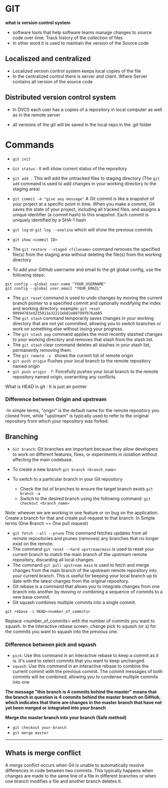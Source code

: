 # GIT 

**what is version control system**

- software tools that help software teams manage changes to source code over time. Track history of the collection of files
- In other word it is used to maintain the version of the Source code 


## Localiszed and centralized 

- Localized version control system keeps local copies of the file 
- In the centralized control there is server and client. Where Server contains all version of the source code 


## Distributed version control system 

- In DVCS each user has a copies of a repository in local computer as well as in the remote server

- all versions of the git will be saved in the local repo in the .git folder 


# Commands 

- `git init`

- `Git status` : it will show current status of the repository
- `git add .` This will add the untracked files to staging directory (The `git add` command is used to add changes in your working directory to the staging area)
- `git commit -m "give any message"` A Git commit is like a snapshot of your project at a specific point in time. When you make a commit, Git saves the state of your project, including all tracked files, and assigns a unique identifier (a commit hash) to this snapshot. Each commit is uniquely identified by a SHA-1 hash

- `git log` or `git log --oneline` which will show the previous commits 
- `git show <commit ID>`
- The `git restore --staged <filename>` command removes the specified file(s) from the staging area without deleting the file(s) from the working directory
- To add your GitHub username and email to the git global config, use the following steps:
``` 
git config --global user.name "YOUR_USERNAME"
git config --global user.email "YOUR_EMAIL"
```
- The `git reset` command is used to undo changes by moving the current branch pointer to a specified commit and optionally modifying the index and working directory. example: ``` git reset 90994781ed235811e32221eb82e88799fb76ab85 ```
- The `git stash` command temporarily saves changes in your working directory that are not yet committed, allowing you to switch branches or work on something else without losing your progress.
- The `git stash pop` command applies the most recently stashed changes to your working directory and removes that stash from the stash list.
- The `git stash` clear command deletes all stashes in your stash list, permanently removing them.
- The `git remote -v ` shows the current list of remote origin
- `git push origin` Pushes your local branch to the remote repository named origin
- `git push origin -f`: Forcefully pushes your local branch to the remote repository named origin, overwriting any conflicts.


What is HEAD in git : It is just an pointer 

### Difference between Origin and upstream 
-In simple terms, "origin" is the default name for the remote repository you cloned from, while "upstream" is typically used to refer to the original repository from which your repository was forked.


## Branching
- `Git branch`: Git branches are important because they allow developers to work on different features, fixes, or experiments in isolation without affecting the main codebase.

- To create a new branch `git branch <branch_name>`
- To switch to a particular branch in your Git repository 
   - Check the list of branches to ensure the target branch exists
        `git branch -a`
    - Switch to the desired branch using the following command:
         `git checkout <branch_name>`	
		 
Note: wheever we are working in one feature or on bug on the application. Create a branch for that and create pull request to that branch. In Simple terms (One Branch == One pull request)

- `git fetch --all --prune` This command fetches updates from all remote repositories and prunes (removes) any branches that no longer exist on the remote.
- The command `git reset --hard upstream/main` is used to reset your current branch to match the main branch of the upstream remote repository, discarding all local changes.
- The command `git pull upstream main` is used to fetch and merge changes from the main branch of the upstream remote repository into your current branch. This is useful for keeping your local branch up to date with the latest changes from the original repository.
-  Git rebase is a command that allows you to integrate changes from one branch into another by moving or combining a sequence of commits to a new base commit.
- Git squash combines multiple commits into a single commit.

```
git rebase -i HEAD~<number_of_commits>
````
Replace <number_of_commits> with the number of commits you want to squash. In the interactive rebase screen, change pick to squash (or s) for the commits you want to squash into the previous one.

### Difference between pick and squash
 - `pick`: Use this command in an interactive rebase to keep a commit as it is. It's used to select commits that you want to keep unchanged.
- `squash`: Use this command in an interactive rebase to combine the current commit with the previous commit. The commit messages of both commits will be combined, allowing you to condense multiple commits into one

**The message "this branch is 4 commits behind the master" means that the branch in question is 4 commits behind the master branch on GitHub, which indicates that there are changes in the master branch that have not yet been merged or integrated into your branch**

**Merge the master branch into your branch (Safe method)**

- ``` git checkout your-branch ```
- ``` git merge master ```

------------------------------------------------------------------------------------------------------------------------------------------
## Whats is merge conflict
A merge conflict occurs when Git is unable to automatically resolve differences in code between two commits. This typically happens when changes are made to the same line of a file in different branches or when one branch modifies a file and another branch deletes it.
